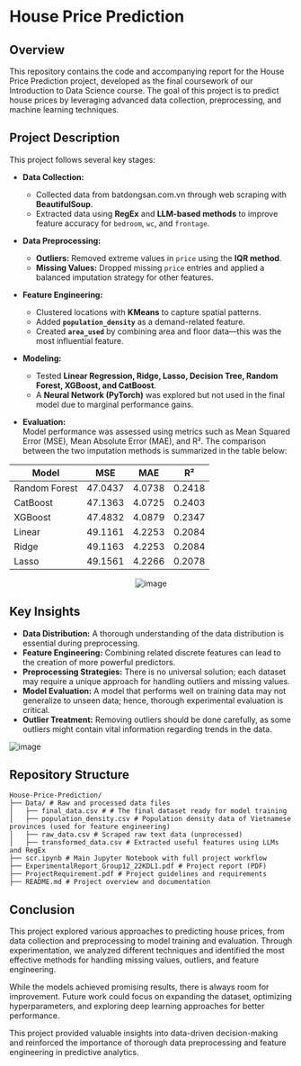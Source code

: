 # House Price Prediction

## Overview

This repository contains the code and accompanying report for the House Price Prediction project, developed as the final coursework of our Introduction to Data Science course. The goal of this project is to predict house prices by leveraging advanced data collection, preprocessing, and machine learning techniques.

## Project Description  

This project follows several key stages:  

- **Data Collection:**
  - Collected data from batdongsan.com.vn through web scraping with **BeautifulSoup**.
  - Extracted data using **RegEx** and **LLM-based methods** to improve feature accuracy for `bedroom`, `wc`, and `frontage`.  

- **Data Preprocessing:**  
  - **Outliers:** Removed extreme values in `price` using the **IQR method**.  
  - **Missing Values:** Dropped missing `price` entries and applied a balanced imputation strategy for other features.  

- **Feature Engineering:**  
  - Clustered locations with **KMeans** to capture spatial patterns.  
  - Added **`population_density`** as a demand-related feature.  
  - Created **`area_used`** by combining area and floor data—this was the most influential feature.  

- **Modeling:**  
  - Tested **Linear Regression, Ridge, Lasso, Decision Tree, Random Forest, XGBoost, and CatBoost**.  
  - A **Neural Network (PyTorch)** was explored but not used in the final model due to marginal performance gains.  

- **Evaluation:**  
  Model performance was assessed using metrics such as Mean Squared Error (MSE), Mean Absolute Error (MAE), and R². The comparison between the two imputation methods is summarized in the table below:

<div align="center">

| Model         | MSE      | MAE      | R²      |
|--------------|----------|----------|----------|
| Random Forest | 47.0437  | 4.0738   | 0.2418   |
| CatBoost     | 47.1363  | 4.0725   | 0.2403   |
| XGBoost      | 47.4832  | 4.0879   | 0.2347   |
| Linear       | 49.1161  | 4.2253   | 0.2084   |
| Ridge        | 49.1163  | 4.2253   | 0.2084   |
| Lasso        | 49.1561  | 4.2266   | 0.2078   |

</div>

<p align="center">
  <img src="https://github.com/user-attachments/assets/014255b6-a9d3-4759-8d14-3e36d96abaf8" alt="image">
</p>

## Key Insights

- **Data Distribution:** A thorough understanding of the data distribution is essential during preprocessing.
- **Feature Engineering:** Combining related discrete features can lead to the creation of more powerful predictors.
- **Preprocessing Strategies:** There is no universal solution; each dataset may require a unique approach for handling outliers and missing values.
- **Model Evaluation:** A model that performs well on training data may not generalize to unseen data; hence, thorough experimental evaluation is critical.
- **Outlier Treatment:** Removing outliers should be done carefully, as some outliers might contain vital information regarding trends in the data.

![image](https://github.com/user-attachments/assets/64fb3516-d5c1-4a4c-8d29-f424190511e0)

## Repository Structure
```
House-Price-Prediction/
├── Data/ # Raw and processed data files 
│   ├── final_data.csv # # The final dataset ready for model training
│   ├── population_density.csv # Population density data of Vietnamese provinces (used for feature engineering)
│   ├── raw_data.csv # Scraped raw text data (unprocessed)
│   ├── transformed_data.csv # Extracted useful features using LLMs and RegEx
├── scr.ipynb # Main Jupyter Notebook with full project workflow
├── ExperimentalReport_Group12_22KDL1.pdf # Project report (PDF) 
├── ProjectRequirement.pdf # Project guidelines and requirements
├── README.md # Project overview and documentation
```

## Conclusion

This project explored various approaches to predicting house prices, from data collection and preprocessing to model training and evaluation. Through experimentation, we analyzed different techniques and identified the most effective methods for handling missing values, outliers, and feature engineering.  

While the models achieved promising results, there is always room for improvement. Future work could focus on expanding the dataset, optimizing hyperparameters, and exploring deep learning approaches for better performance.  

This project provided valuable insights into data-driven decision-making and reinforced the importance of thorough data preprocessing and feature engineering in predictive analytics.  
